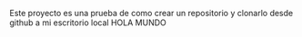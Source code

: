 Este proyecto es una prueba de como crear un repositorio y clonarlo desde github a mi escritorio local
HOLA MUNDO